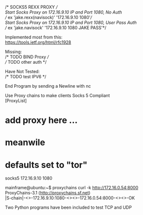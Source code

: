/* SOCKS5 REXX PROXY */  
Start Socks Proxy on 172.16.9.10 IP and Port 1080, No Auth  
/* ex 'jake.rexx(navisock)' '172.16.9.10 1080'*/  
Start Socks Proxy on 172.16.9.10 IP and Port 1080, User Pass Auth  
/* ex 'jake.navisock' '172.16.9.10 1080 JAKE PASS'*/  

Implemented most from this:  
https://tools.ietf.org/html/rfc1928  

Missing:  
/* TODO BIND Proxy */  
/* TODO other auth */  

Have Not Tested:   
/* TODO test IPV6 */  

End Program by sending a Newline with nc  


Use Proxy chains to make clients Socks 5 Compliant  
[ProxyList]
# add proxy here ...
# meanwile
# defaults set to "tor"
socks5 172.16.9.10 1080

mainframe@ubuntu:~$ proxychains curl -k http://172.16.0.54:8000  
ProxyChains-3.1 (http://proxychains.sf.net)  
|S-chain|-<>-172.16.9.10:1080-<><>-172.16.0.54:8000-<><>-OK  

Two Python programs have been included to test TCP and UDP  

